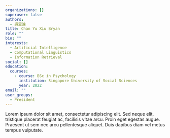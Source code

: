 ```yaml
---
organizations: []
superuser: false
authors:
  - 吳恩達
title: Chan Yu Xiu Bryan
role: ""
bio: ""
interests:
  - Artificial Intelligence
  - Computational Linguistics
  - Information Retrieval
social: []
education:
  courses:
    - course: BSc in Psychology
      institution: Singapore University of Social Sciences
      year: 2022
email: ""
user_groups:
  - President
---
```

Lorem ipsum dolor sit amet, consectetur adipiscing elit. Sed neque elit, tristique placerat feugiat ac, facilisis vitae arcu. Proin eget egestas augue. Praesent ut sem nec arcu pellentesque aliquet. Duis dapibus diam vel metus tempus vulputate.